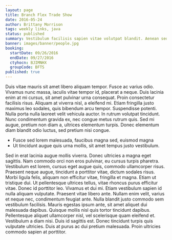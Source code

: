 ```yaml
---
layout: page
title: Branch Flex Trade Show
date: 2016-05-24
author: Brittany Morrison
tags: weekly links, java
status: published
summary: Vestibulum facilisis sapien vitae volutpat blandit. Aenean sed diam orci.
banner: images/banner/people.jpg
booking:
  startDate: 09/26/2016
  endDate: 09/27/2016
  ctyhocn: BJIMNHX
  groupCode: BFTS
published: true
---
```

Duis vitae mauris sit amet libero aliquam tempor. Fusce ac varius odio. Vivamus nunc massa, iaculis vitae tempor id, placerat a neque. Duis lacinia enim at mi cursus, sit amet pulvinar urna consequat. Proin consectetur facilisis risus. Aliquam at viverra nisl, a eleifend mi. Etiam fringilla justo maximus leo sodales, quis bibendum arcu tempor. Suspendisse potenti. Nulla porta nulla laoreet velit vehicula auctor. In rutrum volutpat tincidunt. Nunc condimentum gravida ex, nec congue metus rutrum quis. Sed mi augue, pretium non diam a, ultrices elementum turpis. Donec elementum diam blandit odio luctus, sed pretium nisi congue.

* Fusce sed lorem malesuada, faucibus magna sed, euismod magna
* Ut tincidunt augue quis urna mollis, sit amet tempus justo vestibulum.

Sed in erat lacinia augue mollis viverra. Donec ultricies a magna eget sagittis. Nam commodo orci non eros pulvinar, eu cursus turpis pharetra. Vestibulum est lorem, cursus eget augue quis, commodo ullamcorper risus. Praesent neque augue, tincidunt a porttitor vitae, dictum sodales risus. Morbi ligula felis, aliquam non efficitur vitae, fringilla et magna. Etiam ut tristique dui. Ut pellentesque ultrices tellus, vitae rhoncus purus efficitur vitae. Donec id porttitor leo. Vivamus et dui mi.
Etiam vestibulum sapien id nulla aliquam vulputate. Praesent vitae libero ante. Nullam enim velit, varius et neque nec, condimentum feugiat ante. Nulla blandit justo commodo sem vestibulum facilisis. Mauris egestas ipsum ante, sit amet aliquet dui malesuada dapibus. Quisque mollis nisl quis tortor tincidunt dapibus. Pellentesque aliquet ullamcorper nisl, vel scelerisque quam eleifend et. Vestibulum a diam nisi. Duis id sagittis est. Donec tincidunt turpis quis vulputate ultricies. Duis at purus ac dui pretium malesuada. Proin ultricies commodo sapien at porttitor.
